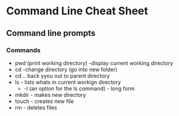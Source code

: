 # Command Line Cheat Sheet

## Command line prompts

### Commands
* pwd (print working directory) -display current working directory
* cd -change directory (go into new folder)
* cd .. back yyou out to parent directory
* ls - lists whats in current workign directory
  - -l (an option for the ls command) - long form
* mkdir - makes new directory
* touch - creates new file
* rm - deletes files
